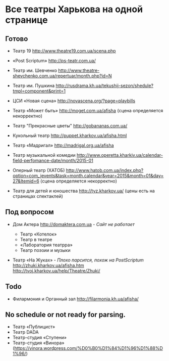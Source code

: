 Все театры Харькова на одной странице
========

Готово
-------

* Театр 19
    http://www.theatre19.com.ua/scena.php

* «Post Scriptum»
    http://ps-teatr.com.ua/

* Театр им. Шевченко
    http://www.theatre-shevchenko.com.ua/repertuar/month.php?id=N

* Театр им. Пушкина
    http://rusdrama.kh.ua/tekushij-sezon/shedule?tmpl=component&print=1

* ЦСИ «Новая сцена»
    http://novascena.org/?page=playbills

* Театр «Может быть»
    http://moget.com.ua/afisha (сцена определяется некорректно)

* Театр "Прекрасные цветы"
    http://gobananas.com.ua/

* Кукольный театр
    http://puppet.kharkov.ua/afisha.html

* Театр «Мадригал»
    http://madrigal.org.ua/afisha

* Театр музыкальной комедии
    http://www.operetta.kharkiv.ua/calendar-field-perfomance-date/month/2015-01

* Оперный театр (ХАТОБ)
    http://www.hatob.com.ua/index.php?option=com_jevents&task=month.calendar&year=2015&month=01&day=27&Itemid=6
    (сцена определяется некорректно)

* Театр для детей и юношества
    http://tyz.kharkov.ua/ (цены есть на страницах спектаклей)

Под вопросом
-------------

* Дом Актера
    http://domaktera.com.ua - *Сайт не работает*
    - Театр «Котелок»
    - Театр в театре
    - «Лаборатория театрра»
    - Театр поэзии и музыки

* Театр «На Жуках» - *Плохо парсится, похож на PostScriptum*
    http://zhuki.kharkov.ua/afisha.htm
    http://tvoj.kharkov.ua/help/Theatre/Zhuki/

Todo
----

* Филармония и Органный зал
    http://filarmonia.kh.ua/afisha/

No schedule or not ready for parsing.
-----------
- Театр «Публицист»
- Театр DADA
- Театр-студия «Ступени»
- Театр-студия «Винора» (https://vinora.wordpress.com/%D0%B0%D1%84%D1%96%D1%88%D1%96/)
